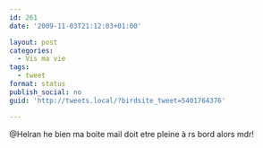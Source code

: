 ```yaml
---
id: 261
date: '2009-11-03T21:12:03+01:00'

layout: post
categories:
  - Vis ma vie
tags:
  - tweet
format: status
publish_social: no
guid: 'http://tweets.local/?birdsite_tweet=5401764376'

---
```


@Helran he bien ma boite mail doit etre pleine à rs bord alors mdr!
